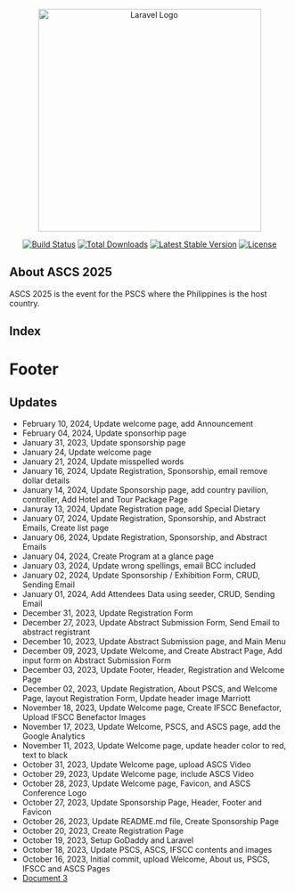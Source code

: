 <p align="center"><a href="https://laravel.com" target="_blank"><img src="https://raw.githubusercontent.com/laravel/art/master/logo-lockup/5%20SVG/2%20CMYK/1%20Full%20Color/laravel-logolockup-cmyk-red.svg" width="400" alt="Laravel Logo"></a></p>

<p align="center">
<a href="https://github.com/laravel/framework/actions"><img src="https://github.com/laravel/framework/workflows/tests/badge.svg" alt="Build Status"></a>
<a href="https://packagist.org/packages/laravel/framework"><img src="https://img.shields.io/packagist/dt/laravel/framework" alt="Total Downloads"></a>
<a href="https://packagist.org/packages/laravel/framework"><img src="https://img.shields.io/packagist/v/laravel/framework" alt="Latest Stable Version"></a>
<a href="https://packagist.org/packages/laravel/framework"><img src="https://img.shields.io/packagist/l/laravel/framework" alt="License"></a>
</p>

## About ASCS 2025

ASCS 2025 is the event for the PSCS where the Philippines is the host country.

## Index

<!--index_item_start-->

<!--index_item_end-->

# Footer

## Updates
- February 10, 2024, Update welcome page, add Announcement
- February 04, 2024, Update sponsorhip page
- January 31, 2023, Update sponsorship page
- January 24, Update welcome page
- January 21, 2024, Update misspelled words
- January 16, 2024, Update Registration, Sponsorship, email remove dollar details
- January 14, 2024, Update Sponsorship page, add country pavilion, controller, Add Hotel and Tour Package Page
- Januray 13, 2024, Update Registration page, add Special Dietary
- January 07, 2024, Update Registration, Sponsorship, and Abstract Emails, Create list page
- January 06, 2024, Update Registration, Sponsorship, and Abstract Emails
- January 04, 2024, Create Program at a glance page
- January 03, 2024, Update wrong spellings, email BCC included
- January 02, 2024, Update Sponsorship / Exhibition Form, CRUD, Sending Email
- January 01, 2024, Add Attendees Data using seeder, CRUD, Sending Email
- December 31, 2023, Update Registration Form
- December 27, 2023, Update Abstract Submission Form, Send Email to abstract registrant
- December 10, 2023, Update Abstract Submission page, and Main Menu
- December 09, 2023, Update Welcome, and Create Abstract Page, Add input form on Abstract Submission Form
- December 03, 2023, Update Footer, Header, Registration and Welcome Page
- December 02, 2023, Update Registration, About PSCS, and Welcome Page, layout Registration Form, Update header image Marriott
- November 18, 2023, Update Welcome page, Create IFSCC Benefactor, Upload IFSCC Benefactor Images
- November 17, 2023, Update Welcome, PSCS, and ASCS page, add the Google Analytics
- November 11, 2023, Update Welcome page, update header color to red, text to black
- October 31, 2023, Update Welcome page, upload ASCS Video
- October 29, 2023, Update Welcome page, include ASCS Video
- October 28, 2023, Update Welcome page, Favicon, and ASCS Conference Logo
- October 27, 2023, Update Sponsorship Page, Header, Footer and Favicon
- October 26, 2023, Update README.md file, Create Sponsorship Page
- October 20, 2023, Create Registration Page
- October 19, 2023, Setup GoDaddy and Laravel
- October 18, 2023, Update PSCS, ASCS, IFSCC contents and images
- October 16, 2023, Initial commit, upload Welcome, About us, PSCS, IFSCC and ASCS Pages
- [Document 3](docs/document_3.md)
